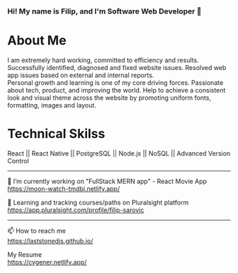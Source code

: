 ### Hi! My name is Filip, and I'm Software Web Developer 👋

# About Me
I am extremely hard working, committed to efficiency and results. Successfully identified, diagnosed and fixed website issues. Resolved web app issues based on external and internal reports. <br/> Personal growth and learning is one of my core driving forces. Passionate about tech, product, and improving the world. Help to achieve a consistent look and visual theme across the website by promoting uniform fonts, formatting, images and layout.

# Technical Skilss
React || React Native || PostgreSQL || Node.js || NoSQL || Advanced Version Control
<hr>

🔭 I’m currently working on "FullStack MERN app" - React Movie App <br/> https://moon-watch-tmdbi.netlify.app/

🌱 Learning and tracking courses/paths on Pluralsight platform <br/> https://app.pluralsight.com/profile/filip-sarovic
<hr>

📫 How to reach me <br/> https://laststonedjs.github.io/

My Resume <br/> https://cvgener.netlify.app/

